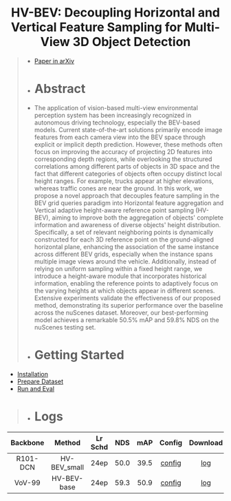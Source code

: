 <div align="center">   
  
# HV-BEV: Decoupling Horizontal and Vertical Feature Sampling for Multi-View 3D Object Detection
</div>

> - [Paper in arXiv](https://arxiv.org/pdf/2412.18884)
>
> - # Abstract
> - The application of vision-based multi-view environmental perception system has been increasingly recognized in autonomous driving technology, especially the BEV-based models. Current state-of-the-art solutions primarily encode image features from each camera view into the BEV space through explicit or implicit depth prediction. However, these methods often focus on improving the accuracy of projecting 2D features into corresponding depth regions, while overlooking the structured correlations among different parts of objects in 3D space and the fact that different categories of objects often occupy distinct local height ranges. For example, trucks appear at higher elevations, whereas traffic cones are near the ground. In this work, we propose a novel approach that decouples feature sampling in the BEV grid queries paradigm into Horizontal feature aggregation and Vertical adaptive height-aware reference point sampling (HV-BEV), aiming to improve both the aggregation of objects' complete information and awareness of diverse objects' height distribution. Specifically, a set of relevant neighboring points is dynamically constructed for each 3D reference point on the ground-aligned horizontal plane, enhancing the association of the same instance across different BEV grids, especially when the instance spans multiple image views around the vehicle. Additionally, instead of relying on uniform sampling within a fixed height range, we introduce a height-aware module that incorporates historical information, enabling the reference points to adaptively focus on the varying heights at which objects appear in different scenes. Extensive experiments validate the effectiveness of our proposed method, demonstrating its superior performance over the baseline across the nuScenes dataset. Moreover, our best-performing model achieves a remarkable 50.5\% mAP and 59.8\% NDS on the nuScenes testing set.
>
> - # Getting Started
- [Installation](docs/install.md) 
- [Prepare Dataset](docs/prepare_dataset.md)
- [Run and Eval](docs/getting_started.md)

> - # Logs
| Backbone | Method | Lr Schd | NDS | mAP | Config | Download |
| :---: | :---: | :---: | :---: | :---:|:---:| :---: |
| R101-DCN | HV-BEV_small | 24ep | 50.0 | 39.5 | [config](projects/configs/bevformer/bevformer_small.py) | [log](log/Res101_small.log) |
| VoV-99| HV-BEV-base| 24ep | 59.3 | 50.9 | [config](projects/configs/bevformer/bevformer_base.py) | [log](log/vov_base.log) | 
